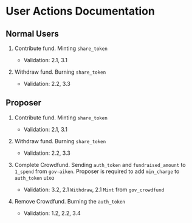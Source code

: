 # User Actions Documentation

## Normal Users

1. Contribute fund. Minting `share_token`

   - Validation: 2.1, 3.1

2. Withdraw fund. Burning `share_token`

   - Validation: 2.2, 3.3

## Proposer

1. Contribute fund. Minting `share_token`

   - Validation: 2.1, 3.1

2. Withdraw fund. Burning `share_token`

   - Validation: 2.2, 3.3

3. Complete Crowdfund. Sending `auth_token` and `fundraised_amount` to `1_spend` from `gov-aiken`. Proposer is required to add `min_charge` to `auth_token` utxo

   - Validation: 3.2, 2.1 `Withdraw`, 2.1 `Mint` from `gov_crowdfund`

4. Remove Crowdfund. Burning the `auth_token`

   - Validation: 1.2, 2.2, 3.4
